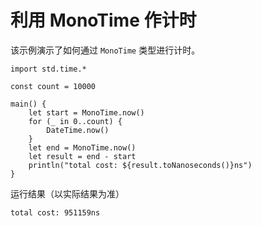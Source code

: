 # 利用 MonoTime 作计时

该示例演示了如何通过 `MonoTime` 类型进行计时。

<!-- run -->

```cangjie
import std.time.*

const count = 10000

main() {
    let start = MonoTime.now()
    for (_ in 0..count) {
        DateTime.now()
    }
    let end = MonoTime.now()
    let result = end - start
    println("total cost: ${result.toNanoseconds()}ns")
}
```

运行结果（以实际结果为准）

```text
total cost: 951159ns
```
